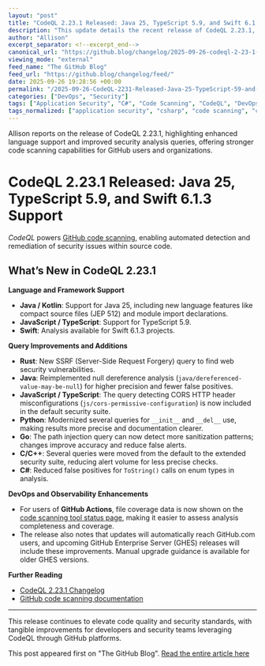 ```yaml
---
layout: "post"
title: "CodeQL 2.23.1 Released: Java 25, TypeScript 5.9, and Swift 6.1.3 Support"
description: "This update details the recent release of CodeQL 2.23.1, the static analysis engine behind GitHub code scanning. The release brings support for Java 25, TypeScript 5.9, and Swift 6.1.3, along with new and improved security queries across various programming languages. Notable enhancements include a new SSRF query for Rust, refined Java null dereference checks, and improved observability in GitHub Actions. The update benefits code security, static analysis, and development workflows for organizations using GitHub and GitHub Enterprise Server."
author: "Allison"
excerpt_separator: <!--excerpt_end-->
canonical_url: "https://github.blog/changelog/2025-09-26-codeql-2-23-1-adds-support-for-java-25-typescript-5-9-and-swift-6-1-3"
viewing_mode: "external"
feed_name: "The GitHub Blog"
feed_url: "https://github.blog/changelog/feed/"
date: 2025-09-26 19:28:56 +00:00
permalink: "/2025-09-26-CodeQL-2231-Released-Java-25-TypeScript-59-and-Swift-613-Support.html"
categories: ["DevOps", "Security"]
tags: ["Application Security", "C#", "Code Scanning", "CodeQL", "DevOps", "GitHub", "GitHub Actions", "GitHub Enterprise Server", "Improvement", "Java 25", "JavaScript", "News", "Observability", "Python", "Query Suite", "Rust", "Security", "Security Queries", "Static Analysis", "Swift 6.1.3", "TypeScript 5.9"]
tags_normalized: ["application security", "csharp", "code scanning", "codeql", "devops", "github", "github actions", "github enterprise server", "improvement", "java 25", "javascript", "news", "observability", "python", "query suite", "rust", "security", "security queries", "static analysis", "swift 6dot1dot3", "typescript 5dot9"]
---
```


Allison reports on the release of CodeQL 2.23.1, highlighting enhanced language support and improved security analysis queries, offering stronger code scanning capabilities for GitHub users and organizations.<!--excerpt_end-->

# CodeQL 2.23.1 Released: Java 25, TypeScript 5.9, and Swift 6.1.3 Support

_CodeQL_ powers [GitHub code scanning](https://docs.github.com/code-security/code-scanning/introduction-to-code-scanning/about-code-scanning-with-codeql), enabling automated detection and remediation of security issues within source code.

## What’s New in CodeQL 2.23.1

**Language and Framework Support**

- **Java / Kotlin**: Support for Java 25, including new language features like compact source files (JEP 512) and module import declarations.
- **JavaScript / TypeScript**: Support for TypeScript 5.9.
- **Swift**: Analysis available for Swift 6.1.3 projects.

**Query Improvements and Additions**

- **Rust**: New SSRF (Server-Side Request Forgery) query to find web security vulnerabilities.
- **Java**: Reimplemented null dereference analysis (`java/dereferenced-value-may-be-null`) for higher precision and fewer false positives.
- **JavaScript / TypeScript**: The query detecting CORS HTTP header misconfigurations (`js/cors-permissive-configuration`) is now included in the default security suite.
- **Python**: Modernized several queries for `__init__` and `__del__` use, making results more precise and documentation clearer.
- **Go**: The path injection query can now detect more sanitization patterns; changes improve accuracy and reduce false alerts.
- **C/C++**: Several queries were moved from the default to the extended security suite, reducing alert volume for less precise checks.
- **C#**: Reduced false positives for `ToString()` calls on enum types in analysis.

**DevOps and Observability Enhancements**

- For users of **GitHub Actions**, file coverage data is now shown on the [code scanning tool status page](https://docs.github.com/code-security/code-scanning/managing-your-code-scanning-configuration/about-the-tool-status-page#viewing-the-tool-status-page-for-a-repository), making it easier to assess analysis completeness and coverage.
- The release also notes that updates will automatically reach GitHub.com users, and upcoming GitHub Enterprise Server (GHES) releases will include these improvements. Manual upgrade guidance is available for older GHES versions.

**Further Reading**

- [CodeQL 2.23.1 Changelog](https://codeql.github.com/docs/codeql-overview/codeql-changelog/codeql-cli-2.23.1/)
- [GitHub code scanning documentation](https://docs.github.com/code-security/code-scanning/introduction-to-code-scanning/about-code-scanning-with-codeql)

---

This release continues to elevate code quality and security standards, with tangible improvements for developers and security teams leveraging CodeQL through GitHub platforms.

This post appeared first on "The GitHub Blog". [Read the entire article here](https://github.blog/changelog/2025-09-26-codeql-2-23-1-adds-support-for-java-25-typescript-5-9-and-swift-6-1-3)
